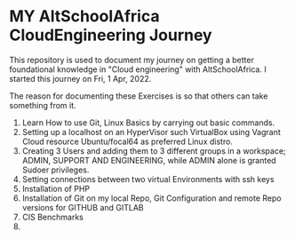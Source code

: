 # MY AltSchoolAfrica CloudEngineering Journey

This repository is used to document my journey on getting a better foundational knowledge in "Cloud engineering" with AltSchoolAfrica. I started this journey on Fri, 1 Apr, 2022. 

The reason for documenting these Exercises is so that others can take something from it.

1. Learn How to use Git, Linux Basics by carrying out basic commands.
2. Setting up a localhost on an HyperVisor such VirtualBox using Vagrant Cloud resource Ubuntu/focal64 as preferred Linux distro.
3. Creating 3 Users and adding them to 3 different  groups in a workspace; ADMIN, SUPPORT AND ENGINEERING, while ADMIN alone is granted Sudoer privileges.
4. Setting connections between two virtual Environments with ssh keys
5. Installation of PHP
6. Installation of Git on my local Repo, Git Configuration and remote Repo versions for GITHUB and GITLAB
7. CIS Benchmarks
8. 
